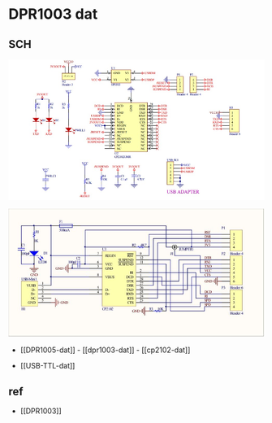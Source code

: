 
# DPR1003 dat 


## SCH 

![](27-17-16-10-08-2023.png)

![](17-18-16-10-08-2023.png)

- [[DPR1005-dat]] - [[dpr1003-dat]] - [[cp2102-dat]]

- [[USB-TTL-dat]]

## ref 

- [[DPR1003]]